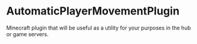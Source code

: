 # AutomaticPlayerMovementPlugin
Minecraft plugin that will be useful as a utility for your purposes in the hub or game servers.
